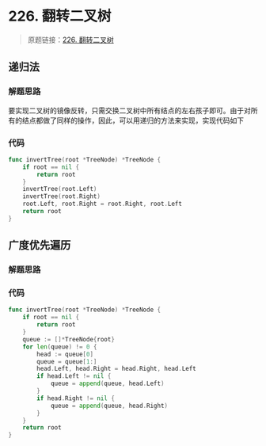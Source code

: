 # 226. 翻转二叉树
> 原题链接：[226. 翻转二叉树](https://leetcode-cn.com/problems/invert-binary-tree)

## 递归法
### 解题思路
要实现二叉树的镜像反转，只需交换二叉树中所有结点的左右孩子即可。由于对所有的结点都做了同样的操作，因此，可以用递归的方法来实现，实现代码如下
### 代码
```go
func invertTree(root *TreeNode) *TreeNode {
	if root == nil {
		return root
	}
	invertTree(root.Left)
	invertTree(root.Right)
	root.Left, root.Right = root.Right, root.Left
	return root
}
```

## 广度优先遍历
### 解题思路
### 代码
```go
func invertTree(root *TreeNode) *TreeNode {
	if root == nil {
		return root
	}
	queue := []*TreeNode{root}
	for len(queue) != 0 {
		head := queue[0]
		queue = queue[1:]
		head.Left, head.Right = head.Right, head.Left
		if head.Left != nil {
			queue = append(queue, head.Left)
		}
		if head.Right != nil {
			queue = append(queue, head.Right)
		}
	}
	return root
}
```
